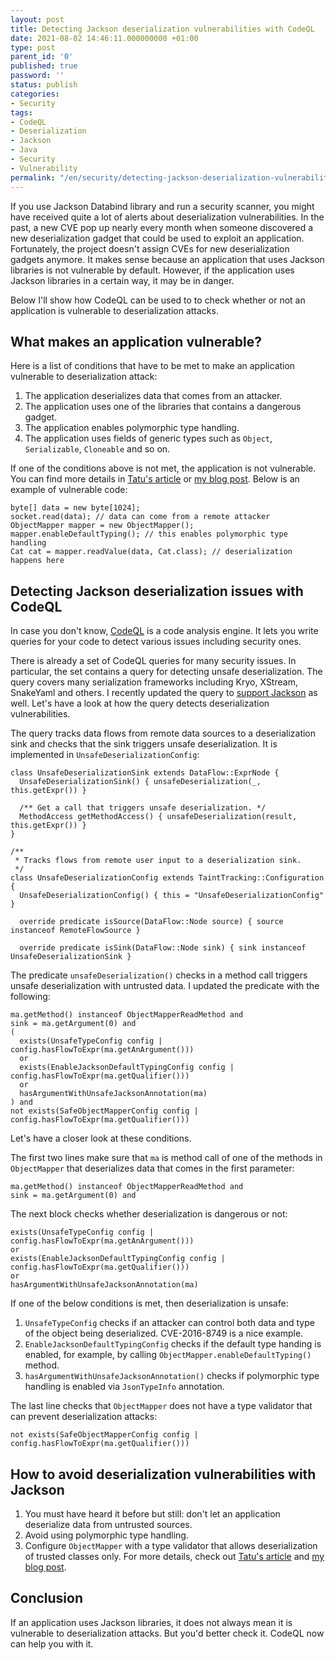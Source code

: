 ```yaml
---
layout: post
title: Detecting Jackson deserialization vulnerabilities with CodeQL
date: 2021-08-02 14:46:11.000000000 +01:00
type: post
parent_id: '0'
published: true
password: ''
status: publish
categories:
- Security
tags:
- CodeQL
- Deserialization
- Jackson
- Java
- Security
- Vulnerability
permalink: "/en/security/detecting-jackson-deserialization-vulnerabilities-with-codeql.html"
---
```

If you use Jackson Databind library and run a security scanner, you might have received quite a lot of alerts about deserialization vulnerabilities. In the past, a new CVE pop up nearly every month when someone discovered a new deserialization gadget that could be used to exploit an application. Fortunately, the project doesn't assign CVEs for new deserialization gadgets anymore. It makes sense because an application that uses Jackson libraries is not vulnerable by default. However, if the application uses Jackson libraries in a certain way, it may be in danger.

Below I'll show how CodeQL can be used to to check whether or not an application is vulnerable to deserialization attacks.

  
  


## What makes an application vulnerable?

Here is a list of conditions that have to be met to make an application vulnerable to deserialization attack:

1. The application deserializes data that comes from an attacker.
2. The application uses one of the libraries that contains a dangerous gadget.
3. The application enables polymorphic type handling.
4. The application uses fields of generic types such as `Object`, `Serializable`, `Cloneable` and so on.

If one of the conditions above is not met, the application is not vulnerable. You can find more details in [Tatu's article](https://cowtowncoder.medium.com/on-jackson-cves-dont-panic-here-is-what-you-need-to-know-54cd0d6e8062) or [my blog post](/en/security/safer-deserialization-with-new-jackson.html). Below is an example of vulnerable code:

```
byte[] data = new byte[1024];
socket.read(data); // data can come from a remote attacker
ObjectMapper mapper = new ObjectMapper();
mapper.enableDefaultTyping(); // this enables polymorphic type handling
Cat cat = mapper.readValue(data, Cat.class); // deserialization happens here
```

## Detecting Jackson deserialization issues with CodeQL

In case you don't know, [CodeQL](https://securitylab.github.com/tools/codeql) is a code analysis engine. It lets you write queries for your code to detect various issues including security ones.

There is already a set of CodeQL queries for many security issues. In particular, the set contains a query for detecting unsafe deserialization. The query covers many serialization frameworks including Kryo, XStream, SnakeYaml and others. I recently updated the query to [support Jackson](https://github.com/github/codeql/pull/5900) as well. Let's have a look at how the query detects deserialization vulnerabilities.

The query tracks data flows from remote data sources to a deserialization sink and checks that the sink triggers unsafe deserialization. It is implemented in `UnsafeDeserializationConfig`:

```codeql
class UnsafeDeserializationSink extends DataFlow::ExprNode {
  UnsafeDeserializationSink() { unsafeDeserialization(_, this.getExpr()) }

  /** Get a call that triggers unsafe deserialization. */
  MethodAccess getMethodAccess() { unsafeDeserialization(result, this.getExpr()) }
}

/**
 * Tracks flows from remote user input to a deserialization sink.
 */
class UnsafeDeserializationConfig extends TaintTracking::Configuration {
  UnsafeDeserializationConfig() { this = "UnsafeDeserializationConfig" }

  override predicate isSource(DataFlow::Node source) { source instanceof RemoteFlowSource }

  override predicate isSink(DataFlow::Node sink) { sink instanceof UnsafeDeserializationSink }
```

The predicate `unsafeDeserialization()` checks in a method call triggers unsafe deserialization with untrusted data. I updated the predicate with the following:

```codeql
ma.getMethod() instanceof ObjectMapperReadMethod and
sink = ma.getArgument(0) and
(
  exists(UnsafeTypeConfig config | config.hasFlowToExpr(ma.getAnArgument()))
  or
  exists(EnableJacksonDefaultTypingConfig config | config.hasFlowToExpr(ma.getQualifier()))
  or
  hasArgumentWithUnsafeJacksonAnnotation(ma)
) and
not exists(SafeObjectMapperConfig config | config.hasFlowToExpr(ma.getQualifier()))
```

Let's have a closer look at these conditions.

The first two lines make sure that `ma` is method call of one of the methods in `ObjectMapper` that deserializes data that comes in the first parameter:

```codeql
ma.getMethod() instanceof ObjectMapperReadMethod and
sink = ma.getArgument(0) and
```

The next block checks whether deserialization is dangerous or not:

```codeql
exists(UnsafeTypeConfig config | config.hasFlowToExpr(ma.getAnArgument()))
or
exists(EnableJacksonDefaultTypingConfig config | config.hasFlowToExpr(ma.getQualifier()))
or
hasArgumentWithUnsafeJacksonAnnotation(ma)
```

If one of the below conditions is met, then deserialization is unsafe:

1. `UnsafeTypeConfig` checks if an attacker can control both data and type of the object being deserialized. CVE-2016-8749 is a nice example.
2. `EnableJacksonDefaultTypingConfig` checks if the default type handing is enabled, for example, by calling `ObjectMapper.enableDefaultTyping()` method.
3. `hasArgumentWithUnsafeJacksonAnnotation()` checks if polymorphic type handling is enabled via `JsonTypeInfo` annotation.

The last line checks that `ObjectMapper` does not have a type validator that can prevent deserialization attacks:

```
not exists(SafeObjectMapperConfig config | config.hasFlowToExpr(ma.getQualifier()))
```

## How to avoid deserialization vulnerabilities with Jackson

1. You must have heard it before but still: don't let an application deserialize data from untrusted sources.
2. Avoid using polymorphic type handling.
3. Configure `ObjectMapper` with a type validator that allows deserialization of trusted classes only. For more details, check out [Tatu's article](https://cowtowncoder.medium.com/jackson-2-10-features-cd880674d8a2) and [my blog post](/en/security/safer-deserialization-with-new-jackson.html).

## Conclusion

If an application uses Jackson libraries, it does not always mean it is vulnerable to deserialization attacks. But you'd better check it. CodeQL now can help you with it.

